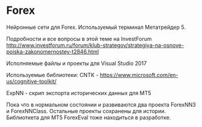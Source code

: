 # Forex
Нейронные сети для Forex. Используемый терминал Метатрейдер 5.

Подробности и все вопросы в этой теме на InvestForum http://www.investforum.ru/forum/klub-strategov/strategiya-na-osnove-poiska-zakonomernostey-t2846.html

Исполняемые файлы и проекты для Visual Studio 2017

Используемые библиотеки:
CNTK - https://www.microsoft.com/en-us/cognitive-toolkit/

ExpNN - скрип экспорта исторических данных для МТ5

Пока что в нормальном состоянии и развиваются два проекта ForexNN3 и ForexNNClass. Остальные проекты сохранены для истории. 
Библиоткета для МТ5 ForexEval тоже находиться в разработке.
